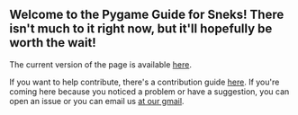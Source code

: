 Welcome to the Pygame Guide for Sneks!
There isn't much to it right now, but it'll hopefully be worth the wait!
---
The current version of the page is available [here](https://pygame-guide-for-sneks.github.io/).

If you want to help contribute, there's a contribution guide [here](./documentation/contributing.md). If you're coming here because you noticed a problem or have a suggestion, you can open an issue or you can email us [at our gmail](mailto://pygameguide@gmail.com).
